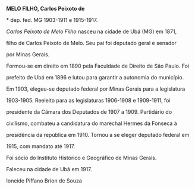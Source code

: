 **MELO FILHO, Carlos Peixoto de**



\* dep. fed. MG 1903-1911 e 1915-1917.



*Carlos Peixoto de Melo Filho* nasceu na cidade de Ubá (MG) em 1871,

filho de Carlos Peixoto de Melo. Seu pai foi deputado geral e senador

por Minas Gerais.



Formou-se em direito em 1890 pela Faculdade de Direito de São Paulo. Foi

prefeito de Ubá em 1896 e lutou para garantir a autonomia do município.



Em 1903, elegeu-se deputado federal por Minas Gerais para a legislatura

1903-1905. Reeleito para as legislaturas 1906-1908 e 1909-1911, foi

presidente da Câmara dos Deputados de 1907 a 1909. Partidário do

civilismo, combateu a candidatura do marechal Hermes da Fonseca à

presidência da república em 1910. Tornou a se eleger deputado federal em

1915, com mandato até 1917.



Foi sócio do Instituto Histórico e Geográfico de Minas Gerais.



Faleceu na cidade de Ubá em 1917.



Ioneide Piffano Brion de Souza



